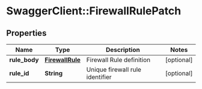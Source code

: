 # SwaggerClient::FirewallRulePatch

## Properties
Name | Type | Description | Notes
------------ | ------------- | ------------- | -------------
**rule_body** | [**FirewallRule**](FirewallRule.md) | Firewall Rule definition | [optional] 
**rule_id** | **String** | Unique firewall rule identifier | [optional] 


